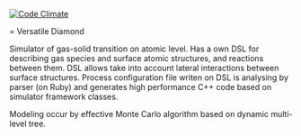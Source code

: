 [![Code Climate](https://codeclimate.com/github/newmen/versatile-diamond.png)](https://codeclimate.com/github/newmen/versatile-diamond)

= Versatile Diamond

Simulator of gas-solid transition on atomic level. Has a own DSL for describing gas species and surface atomic structures, and reactions between them. DSL allows take into account lateral interactions between surface structures. Process configuration file writen on DSL is analysing by parser (on Ruby) and generates high performance C++ code based on simulator framework classes.

Modeling occur by effective Monte Carlo algorithm based on dynamic multi-level tree.
